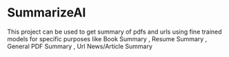 # SummarizeAI
This project can be used to get summary of pdfs and urls using fine trained models for specific purposes like Book Summary , Resume Summary , General PDF Summary , Url News/Article Summary
